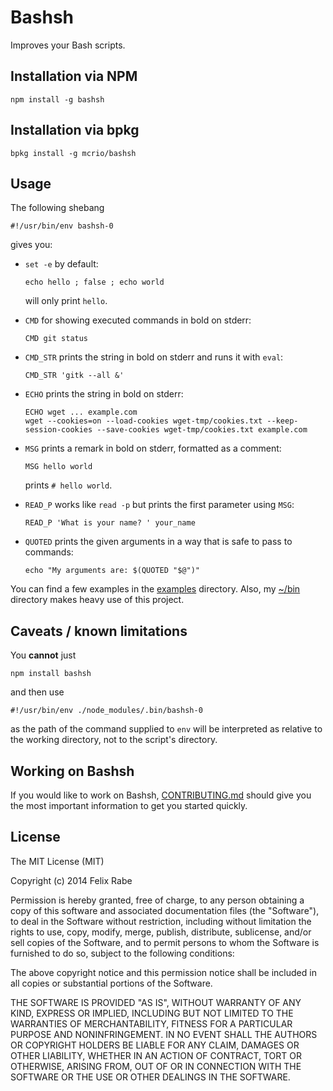 Bashsh
======

Improves your Bash scripts.


Installation via NPM
--------------------

    npm install -g bashsh


Installation via bpkg
---------------------

    bpkg install -g mcrio/bashsh


Usage
-----

The following shebang

    #!/usr/bin/env bashsh-0

gives you:

-   `set -e` by default:

        echo hello ; false ; echo world

    will only print `hello`.

-   `CMD` for showing executed commands in bold on stderr:

        CMD git status

-   `CMD_STR` prints the string in bold on stderr and runs it with `eval`:

        CMD_STR 'gitk --all &'

-   `ECHO` prints the string in bold on stderr:

        ECHO wget ... example.com
        wget --cookies=on --load-cookies wget-tmp/cookies.txt --keep-session-cookies --save-cookies wget-tmp/cookies.txt example.com

-   `MSG` prints a remark in bold on stderr, formatted as a comment:

        MSG hello world

    prints `# hello world`.

-   `READ_P` works like `read -p` but prints the first parameter using `MSG`:

        READ_P 'What is your name? ' your_name

-   `QUOTED` prints the given arguments in a way that is safe to pass to commands:

        echo "My arguments are: $(QUOTED "$@")"

You can find a few examples in the [examples](./examples) directory. Also, my [~/bin](https://github.com/felixrabe/bin) directory makes heavy use of this project.


Caveats / known limitations
---------------------------

You **cannot** just

    npm install bashsh

and then use

    #!/usr/bin/env ./node_modules/.bin/bashsh-0

as the path of the command supplied to `env` will be interpreted as relative to the working directory, not to the script's directory.


Working on Bashsh
-----------------

If you would like to work on Bashsh, [CONTRIBUTING.md](./CONTRIBUTING.md) should give you the most important information to get you started quickly.


License
-------

The MIT License (MIT)

Copyright (c) 2014 Felix Rabe

Permission is hereby granted, free of charge, to any person obtaining a copy
of this software and associated documentation files (the "Software"), to deal
in the Software without restriction, including without limitation the rights
to use, copy, modify, merge, publish, distribute, sublicense, and/or sell
copies of the Software, and to permit persons to whom the Software is
furnished to do so, subject to the following conditions:

The above copyright notice and this permission notice shall be included in
all copies or substantial portions of the Software.

THE SOFTWARE IS PROVIDED "AS IS", WITHOUT WARRANTY OF ANY KIND, EXPRESS OR
IMPLIED, INCLUDING BUT NOT LIMITED TO THE WARRANTIES OF MERCHANTABILITY,
FITNESS FOR A PARTICULAR PURPOSE AND NONINFRINGEMENT. IN NO EVENT SHALL THE
AUTHORS OR COPYRIGHT HOLDERS BE LIABLE FOR ANY CLAIM, DAMAGES OR OTHER
LIABILITY, WHETHER IN AN ACTION OF CONTRACT, TORT OR OTHERWISE, ARISING FROM,
OUT OF OR IN CONNECTION WITH THE SOFTWARE OR THE USE OR OTHER DEALINGS IN
THE SOFTWARE.

